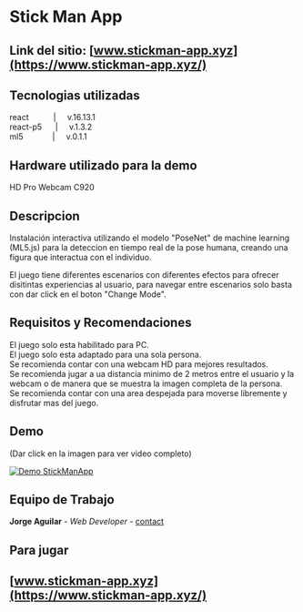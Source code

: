 # Stick Man App

## Link del sitio: [www.stickman-app.xyz](https://www.stickman-app.xyz/)

## Tecnologias utilizadas

react&nbsp;&nbsp;&nbsp;&nbsp;&nbsp;&nbsp;&nbsp;&nbsp;&nbsp;&nbsp;&nbsp;|&nbsp;&nbsp;&nbsp;&nbsp;&nbsp;v.16.13.1<br/>
react-p5&nbsp;&nbsp;&nbsp;&nbsp;&nbsp;&nbsp;|&nbsp;&nbsp;&nbsp;&nbsp;&nbsp;v.1.3.2<br/>
ml5&nbsp;&nbsp;&nbsp;&nbsp;&nbsp;&nbsp;&nbsp;&nbsp;&nbsp;&nbsp;&nbsp;&nbsp;&nbsp;|&nbsp;&nbsp;&nbsp;&nbsp;&nbsp;v.0.1.1<br/>

## Hardware utilizado para la demo

HD Pro Webcam C920

## Descripcion

Instalación interactiva utilizando el modelo "PoseNet" de machine learning (ML5.js) para la deteccion en tiempo real de la pose humana, creando una figura que interactua con el individuo.

El juego tiene diferentes escenarios con diferentes efectos para ofrecer disitintas experiencias al usuario, para navegar entre escenarios solo basta con dar click en el boton "Change Mode".

## Requisitos y Recomendaciones

El juego solo esta habilitado para PC.<br>
El juego solo esta adaptado para una sola persona.<br>
Se recomienda contar con una webcam HD para mejores resultados.<br>
Se recomienda jugar a ua distancia minimo de 2 metros entre el usuario y la webcam o de manera que se muestra la imagen completa de la persona.<br>
Se recomienda contar con una area despejada para moverse libremente y disfrutar mas del juego.<br>


## Demo

(Dar click en la imagen para ver video completo)

[![Demo StickManApp](https://res.cloudinary.com/jaacker25/image/upload/v1588631852/stickMan/ezgif-4-bb139d66aa9b_rm4tg4.gif)](https://res.cloudinary.com/jaacker25/video/upload/v1588384029/stickMan/final_5eaccfef9723d500154ddc76_738322_eashtl.mp4)


## Equipo de Trabajo
**Jorge Aguilar** - *Web Developer* - [contact](https://www.linkedin.com/in/jorge-aguilar-castillo/)<br>

## Para jugar

## [www.stickman-app.xyz](https://www.stickman-app.xyz/)